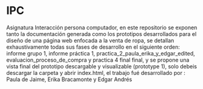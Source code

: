 # IPC
Asignatura Interacción persona computador, en este repositorio se exponen tanto la documentación generada como los prototipos desarrollados para el diseño de una página web enfocada a la venta de ropa, se detallan exhaustivamente todas sus fases de desarrollo en el siguiente orden: informe grupo 1, informe práctica 1, practica_2_paula_erika_y_edgar_edited, evaluacion_proceso_de_compra y practica 4 final final, y se propone una vista final del prototipo descargable y visualizable (prototype 1), solo debeis descargar la carpeta y abrir index.html, el trabajo fué desarrollado por : Paula de Jaime, Erika Bracamonte y Edgar Andrés
